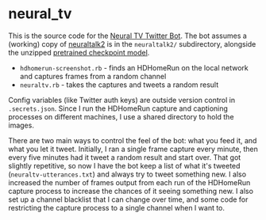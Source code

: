 # neural_tv

This is the source code for the [Neural TV Twitter Bot](https://twitter.com/neural_tv). The bot assumes a (working) copy of [neuraltalk2](https://github.com/karpathy/neuraltalk2) is in the `neuraltalk2/` subdirectory, alongside the unzipped [pretrained checkpoint model](http://cs.stanford.edu/people/karpathy/neuraltalk2/checkpoint_v1.zip).

* `hdhomerun-screenshot.rb` - finds an HDHomeRun on the local network and captures frames from a random channel
* `neuraltv.rb` - takes the captures and tweets a random result

Config variables (like Twitter auth keys) are outside version control in `.secrets.json`. Since I run the HDHomeRun capture and captioning processes on different machines, I use a shared directory to hold the images.

There are two main ways to control the feel of the bot: what you feed it, and what you let it tweet. Initially, I ran a single frame capture every minute, then every five minutes had it tweet a random result and start over. That got slightly repetitive, so now I have the bot keep a list of what it's tweeted (`neuraltv-utterances.txt`) and always try to tweet something new. I also increased the number of frames output from each run of the HDHomeRun capture process to increase the chances of it seeing something new. I also set up a channel blacklist that I can change over time, and some code for restricting the capture process to a single channel when I want to.
